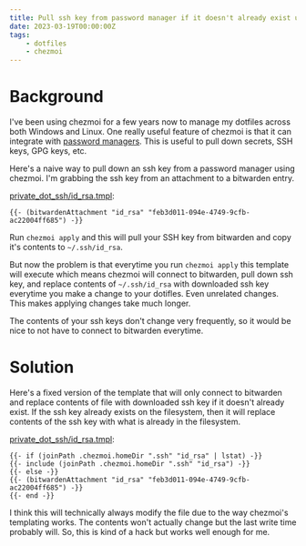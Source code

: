 ```yaml
---
title: Pull ssh key from password manager if it doesn't already exist using chezmoi
date: 2023-03-19T00:00:00Z
tags:
    - dotfiles
    - chezmoi
---
```


# Background

I've been using chezmoi for a few years now to manage my dotfiles across both Windows and Linux. One really useful feature of chezmoi is that it can integrate with [password managers](https://www.chezmoi.io/user-guide/password-managers/). This is useful to pull down secrets, SSH keys, GPG keys, etc.

Here's a naive way to pull down an ssh key from a password manager using chezmoi. I'm grabbing the ssh key from an attachment to a bitwarden entry.

<u>private_dot_ssh/id_rsa.tmpl</u>:

```
{{- (bitwardenAttachment "id_rsa" "feb3d011-094e-4749-9cfb-ac22004ff685") -}}
```

Run `chezmoi apply` and this will pull your SSH key from bitwarden and copy it's contents to `~/.ssh/id_rsa`.

But now the problem is that everytime you run `chezmoi apply` this template will execute which means chezmoi will connect to bitwarden, pull down ssh key, and replace contents of `~/.ssh/id_rsa` with downloaded ssh key everytime you make a change to your dotifles. Even unrelated changes. This makes applying changes take much longer.

The contents of your ssh keys don't change very frequently, so it would be nice to not have to connect to bitwarden everytime.

# Solution

Here's a fixed version of the template that will only connect to bitwarden and replace contents of file with downloaded ssh key if it doesn't already exist. If the ssh key already exists on the filesystem, then it will replace contents of the ssh key with what is already in the filesystem.

<u>private_dot_ssh/id_rsa.tmpl</u>:

```
{{- if (joinPath .chezmoi.homeDir ".ssh" "id_rsa" | lstat) -}}
{{- include (joinPath .chezmoi.homeDir ".ssh" "id_rsa") -}}
{{- else -}}
{{- (bitwardenAttachment "id_rsa" "feb3d011-094e-4749-9cfb-ac22004ff685") -}}
{{- end -}}
```

I think this will technically always modify the file due to the way chezmoi's templating works. The contents won't actually change but the last write time probably will. So, this is kind of a hack but works well enough for me.
